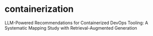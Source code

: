 # containerization
LLM-Powered Recommendations for Containerized DevOps Tooling: A Systematic Mapping Study with Retrieval-Augmented Generation
